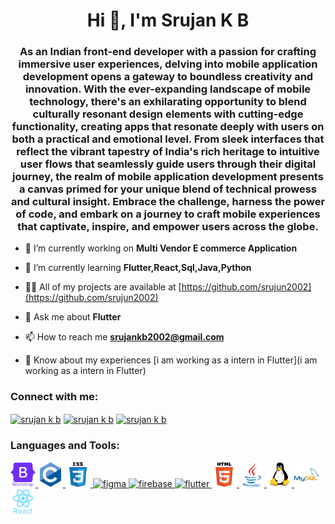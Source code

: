 <h1 align="center">Hi 👋, I'm Srujan K B</h1>
<h3 align="center">As an Indian front-end developer with a passion for crafting immersive user experiences, delving into mobile application development opens a gateway to boundless creativity and innovation. With the ever-expanding landscape of mobile technology, there's an exhilarating opportunity to blend culturally resonant design elements with cutting-edge functionality, creating apps that resonate deeply with users on both a practical and emotional level. From sleek interfaces that reflect the vibrant tapestry of India's rich heritage to intuitive user flows that seamlessly guide users through their digital journey, the realm of mobile application development presents a canvas primed for your unique blend of technical prowess and cultural insight. Embrace the challenge, harness the power of code, and embark on a journey to craft mobile experiences that captivate, inspire, and empower users across the globe.</h3>

- 🔭 I’m currently working on **Multi Vendor E commerce Application**

- 🌱 I’m currently learning **Flutter,React,Sql,Java,Python**

- 👨‍💻 All of my projects are available at [https://github.com/srujun2002](https://github.com/srujun2002)

- 💬 Ask me about **Flutter**

- 📫 How to reach me **srujankb2002@gmail.com**

- 📄 Know about my experiences [i am working as a intern in Flutter](i am working as a intern in Flutter)

<h3 align="left">Connect with me:</h3>
<p align="left">
<a href="https://linkedin.com/in/srujan k b" target="blank"><img align="center" src="https://raw.githubusercontent.com/rahuldkjain/github-profile-readme-generator/master/src/images/icons/Social/linked-in-alt.svg" alt="srujan k b" height="30" width="40" /></a>
<a href="https://fb.com/srujan k b" target="blank"><img align="center" src="https://raw.githubusercontent.com/rahuldkjain/github-profile-readme-generator/master/src/images/icons/Social/facebook.svg" alt="srujan k b" height="30" width="40" /></a>
<a href="https://www.hackerrank.com/srujan k b" target="blank"><img align="center" src="https://raw.githubusercontent.com/rahuldkjain/github-profile-readme-generator/master/src/images/icons/Social/hackerrank.svg" alt="srujan k b" height="30" width="40" /></a>
</p>

<h3 align="left">Languages and Tools:</h3>
<p align="left"> <a href="https://getbootstrap.com" target="_blank" rel="noreferrer"> <img src="https://raw.githubusercontent.com/devicons/devicon/master/icons/bootstrap/bootstrap-plain-wordmark.svg" alt="bootstrap" width="40" height="40"/> </a> <a href="https://www.cprogramming.com/" target="_blank" rel="noreferrer"> <img src="https://raw.githubusercontent.com/devicons/devicon/master/icons/c/c-original.svg" alt="c" width="40" height="40"/> </a> <a href="https://www.w3schools.com/css/" target="_blank" rel="noreferrer"> <img src="https://raw.githubusercontent.com/devicons/devicon/master/icons/css3/css3-original-wordmark.svg" alt="css3" width="40" height="40"/> </a> <a href="https://www.figma.com/" target="_blank" rel="noreferrer"> <img src="https://www.vectorlogo.zone/logos/figma/figma-icon.svg" alt="figma" width="40" height="40"/> </a> <a href="https://firebase.google.com/" target="_blank" rel="noreferrer"> <img src="https://www.vectorlogo.zone/logos/firebase/firebase-icon.svg" alt="firebase" width="40" height="40"/> </a> <a href="https://flutter.dev" target="_blank" rel="noreferrer"> <img src="https://www.vectorlogo.zone/logos/flutterio/flutterio-icon.svg" alt="flutter" width="40" height="40"/> </a> <a href="https://www.w3.org/html/" target="_blank" rel="noreferrer"> <img src="https://raw.githubusercontent.com/devicons/devicon/master/icons/html5/html5-original-wordmark.svg" alt="html5" width="40" height="40"/> </a> <a href="https://www.java.com" target="_blank" rel="noreferrer"> <img src="https://raw.githubusercontent.com/devicons/devicon/master/icons/java/java-original.svg" alt="java" width="40" height="40"/> </a> <a href="https://www.linux.org/" target="_blank" rel="noreferrer"> <img src="https://raw.githubusercontent.com/devicons/devicon/master/icons/linux/linux-original.svg" alt="linux" width="40" height="40"/> </a> <a href="https://www.mysql.com/" target="_blank" rel="noreferrer"> <img src="https://raw.githubusercontent.com/devicons/devicon/master/icons/mysql/mysql-original-wordmark.svg" alt="mysql" width="40" height="40"/> </a> <a href="https://reactjs.org/" target="_blank" rel="noreferrer"> <img src="https://raw.githubusercontent.com/devicons/devicon/master/icons/react/react-original-wordmark.svg" alt="react" width="40" height="40"/> </a> </p>
